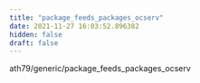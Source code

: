 ```yaml
---
title: "package_feeds_packages_ocserv"
date: 2021-11-27 16:03:52.896382
hidden: false
draft: false
---
```


ath79/generic/package_feeds_packages_ocserv

